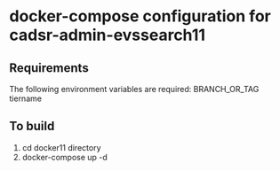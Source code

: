 docker-compose configuration for cadsr-admin-evssearch11
=====

## Requirements ##
The following environment variables are required:
BRANCH_OR_TAG
tiername

## To build ##
1. cd docker11 directory
2. docker-compose up -d

